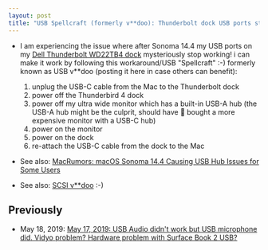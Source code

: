 ```yaml
---
layout: post
title: "USB Spellcraft (formerly v**doo): Thunderbolt dock USB ports stop working after macOS Sonoma 14.4 update: WORKAROUND: unplug USB-C cable, power down dock and Monitor with USB-A hub, power up re-attach USB-C cable"
---
```


* I am experiencing the issue where after Sonoma 14.4 my USB ports on my [Dell Thunderbolt WD22TB4 dock](https://www.dell.com/en-ca/shop/dell-thunderbolt-dock-wd22tb4/apd/210-bdqh/docks) mysteriously stop working! i can make it work by following this workaround/USB "Spellcraft" :-) formerly known as USB v**doo (posting it here in case others can benefit):

    1. unplug the USB-C cable from the Mac to the Thunderbolt dock
    2. power off the Thunderbird 4 dock
    3. power off my ultra wide monitor which has a built-in USB-A hub (the USB-A hub might be the culprit, should have 🙂 bought a more expensive monitor with a USB-C hub)
    4. power on the monitor
    5. power on the dock
    6. re-attach the USB-C cable from the dock to the Mac
* See also:  [MacRumors: macOS Sonoma 14.4 Causing USB Hub Issues for Some Users](https://www.macrumors.com/2024/03/13/macos-sonoma-14-4-usb-hub-issues-reported/)
* See also: [SCSI v**doo](http://www.catb.org/jargon/html/S/SCSI-voodoo.html) :-)

## Previously
* May 18, 2019: [May 17, 2019: USB Audio didn't work but USB microphone did. Vidyo problem? Hardware problem with Surface Book 2 USB?](http://rolandtanglao.com/2019/05/18/p1-usb-audio-did-not-work-but-usb-microphone-did-vidyo/)